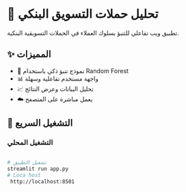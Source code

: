 # 🏦 تحليل حملات التسويق البنكي

تطبيق ويب تفاعلي للتنبؤ بسلوك العملاء في الحملات التسويقية البنكية.

## ✨ المميزات

- 🤖 نموذج تنبؤ ذكي باستخدام Random Forest
- 📊 واجهة مستخدم تفاعلية وسهلة
- 📈 تحليل البيانات وعرض النتائج
- ☁️ يعمل مباشرة على المتصفح

## 🚀 التشغيل السريع

### التشغيل المحلي
```bash

# تشغيل التطبيق
streamlit run app.py
# Loca host
 http://localhost:8501
